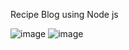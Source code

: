 
Recipe Blog using Node js 


![image](https://user-images.githubusercontent.com/68848197/205890667-d0c8111e-17cf-45d4-bde3-eaf71d1ac600.png)
![image](https://user-images.githubusercontent.com/68848197/205891076-99874851-611b-45ee-b701-df8c60bdfd4b.png)
